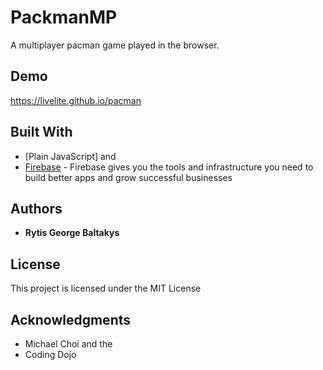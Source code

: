 # PackmanMP
A multiplayer pacman game played in the browser.

## Demo

https://livelite.github.io/pacman

## Built With

* [Plain JavaScript] and
* [Firebase](https://firebase.google.com) - Firebase gives you the tools and infrastructure you need to build better apps and grow successful businesses

## Authors

* **Rytis George Baltakys**

## License

This project is licensed under the MIT License

## Acknowledgments

* Michael Choi and the
* Coding Dojo


